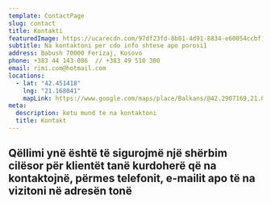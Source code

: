 ```yaml
---
template: ContactPage
slug: contact
title: Kontakti
featuredImage: https://ucarecdn.com/97df23fd-8b01-4d91-8834-e60054ccbf14/-/crop/720x527/0,0/-/preview/
subtitle: Na kontaktoni per cdo info shtese apo porosi1
address: Babush 70000 Ferizaj, Kosovo
phone: +383 44 143 086  // +383 49 510 300
email: rimi.com@hotmail.com
locations:
  - lat: "42.451418"
    lng: "21.168041"
    mapLink: https://www.google.com/maps/place/Balkans/@42.2907169,21.0097362,11z/data=!4m16!1m10!4m9!1m4!2m2!1d21.1483281!2d42.3701844!4e1!1m3!2m2!1d21.1680415!2d42.451418!3m4!1s0x13568040c211aea7:0xfdff7f63490b475d!8m2!3d41.8101472!4d21.0937311
meta:
  description: ketu mund te na kontaktoni
  title: Kontakt
---
```



## Qëllimi ynë është të sigurojmë një shërbim cilësor për klientët tanë kurdoherë që na kontaktojnë, përmes telefonit, e-mailit apo të na vizitoni në adresën tonë